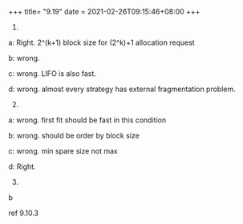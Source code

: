 +++
title= "9.19"
date = 2021-02-26T09:15:46+08:00
+++

1)

a: Right. 2^(k+1) block size for (2^k)+1 allocation request

b: wrong.

c: wrong. LIFO is also fast.

d: wrong. almost every strategy has external fragmentation problem.

2)

a: wrong. first fit should be fast in this condition

b: wrong. should be order by block size

c: wrong. min spare size not max

d: Right.

3)

b

ref 9.10.3


